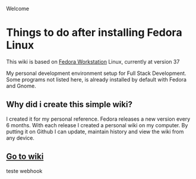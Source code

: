 Welcome
# Things to do after installing Fedora Linux

This wiki is based on [Fedora Workstation](https://getfedora.org/en/workstation/) Linux, currently at version 37

My personal development environment setup for Full Stack Development. Some programs not listed here, is already installed by default with Fedora and Gnome.

## Why did i create this simple wiki?
I created it for my personal reference. Fedora releases a new version every 6 months. With each release I created a personal wiki on my computer. By putting it on Github I can update, maintain history and view the wiki from any device. 

## [Go to wiki](https://github.com/andenv/wiki-things-todo-after-installing-fedora-linux/wiki/Home)

teste webhook
